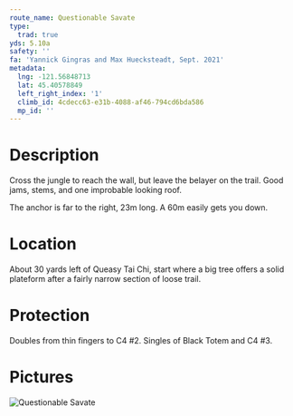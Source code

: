 ```yaml
---
route_name: Questionable Savate
type:
  trad: true
yds: 5.10a
safety: ''
fa: 'Yannick Gingras and Max Huecksteadt, Sept. 2021'
metadata:
  lng: -121.56848713
  lat: 45.40578849
  left_right_index: '1'
  climb_id: 4cdecc63-e31b-4088-af46-794cd6bda586
  mp_id: ''
---
```

# Description
Cross the jungle to reach the wall, but leave the belayer on the trail. Good jams, stems, and one improbable looking roof.

The anchor is far to the right, 23m long. A 60m easily gets you down.

# Location
About 30 yards left of Queasy Tai Chi, start where a big tree offers a solid plateform after a fairly narrow section of loose trail.

# Protection
Doubles from thin fingers to C4 #2. Singles of Black Totem and C4 #3.

# Pictures
![Questionable Savate](questionable-savate.jpeg)

